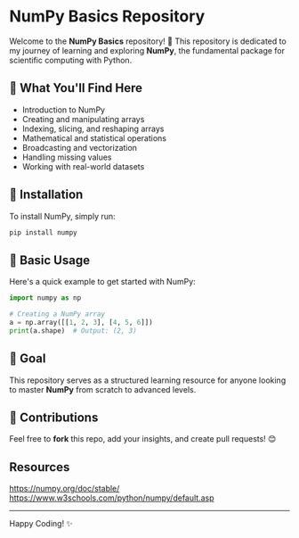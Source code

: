 # NumPy Basics Repository

Welcome to the **NumPy Basics** repository! 🚀 This repository is dedicated to my journey of learning and exploring **NumPy**, the fundamental package for scientific computing with Python.

## 📌 What You'll Find Here
- Introduction to NumPy
- Creating and manipulating arrays
- Indexing, slicing, and reshaping arrays
- Mathematical and statistical operations
- Broadcasting and vectorization
- Handling missing values
- Working with real-world datasets

## 🔧 Installation
To install NumPy, simply run:
```bash
pip install numpy
```

## 📝 Basic Usage
Here's a quick example to get started with NumPy:
```python
import numpy as np

# Creating a NumPy array
a = np.array([[1, 2, 3], [4, 5, 6]])
print(a.shape)  # Output: (2, 3)
```



## 🎯 Goal
This repository serves as a structured learning resource for anyone looking to master **NumPy** from scratch to advanced levels.

## 📢 Contributions
Feel free to **fork** this repo, add your insights, and create pull requests! 😊
## Resources 
https://numpy.org/doc/stable/ 
https://www.w3schools.com/python/numpy/default.asp

---
Happy Coding! ✨
